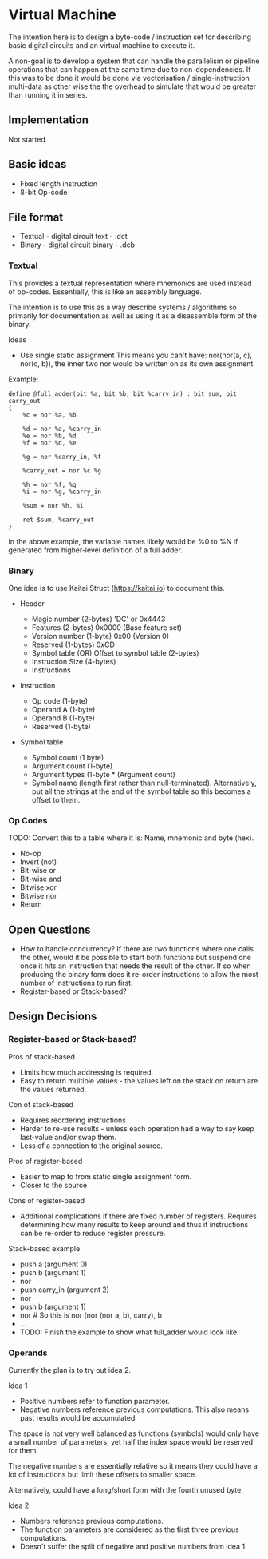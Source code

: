 Virtual Machine
===============

The intention here is to design a byte-code / instruction set for describing
basic digital circuits and an virtual machine to execute it.

A non-goal is to develop a system that can handle the parallelism or pipeline
operations that can happen at the same time due to non-dependencies.
If this was to be done it would be done via vectorisation / single-instruction
multi-data as other wise the the overhead to simulate that would be greater
than running it in series.

Implementation
--------------
Not started

Basic ideas
-----------
* Fixed length instruction
* 8-bit Op-code

File format
-----------
* Textual - digital circuit text - .dct
* Binary - digital circuit binary - .dcb

### Textual
This provides a textual representation where mnemonics are used instead of
op-codes. Essentially, this is like an assembly language.

The intention is to use this as a way describe systems / algorithms so primarily
for documentation as well as using it as a disassemble form of the binary.

Ideas
- Use single static assignment
  This means you can't have:  nor(nor(a, c), nor(c, b)), the inner two nor
  would be written on as its own assignment.

Example:
```
define @full_adder(bit %a, bit %b, bit %carry_in) : bit sum, bit carry_out
{
    %c = nor %a, %b

    %d = nor %a, %carry_in
    %e = nor %b, %d
    %f = nor %d, %e

    %g = nor %carry_in, %f

    %carry_out = nor %c %g

    %h = nor %f, %g
    %i = nor %g, %carry_in

    %sum = nor %h, %i

    ret $sum, %carry_out
}
```

In the above example, the variable names likely would be %0 to %N if generated
from higher-level definition of a full adder.

### Binary

One idea is to use Kaitai Struct (https://kaitai.io) to document this.

* Header
    * Magic number (2-bytes)
      'DC' or 0x4443
    * Features (2-bytes)
      0x0000 (Base feature set)
    * Version number (1-byte)
      0x00 (Version 0)
    * Reserved (1-bytes)
      0xCD
    * Symbol table (OR) Offset to symbol table (2-bytes)
    * Instruction Size (4-bytes)
    * Instructions

* Instruction
    * Op code (1-byte)
    * Operand A (1-byte)
    * Operand B (1-byte)
    * Reserved (1-byte)

* Symbol table
    * Symbol count (1 byte)
    * Argument count (1-byte)
    * Argument types (1-byte * (Argument count)
    * Symbol name (length first rather than null-terminated).
      Alternatively, put all the strings at the end of the symbol table so this
      becomes a offset to them.

### Op Codes
TODO: Convert this to a table where it is: Name, mnemonic and byte (hex).

* No-op
* Invert (not)
* Bit-wise or
* Bit-wise and
* Bitwise xor
* Bitwise nor
* Return


Open Questions
--------------
- How to handle concurrency?
  If there are two functions where one calls the other, would it be possible
  to start both functions but suspend one once it hits an instruction that
  needs the result of the other. If so when producing the binary form does it
  re-order instructions to allow the most number of instructions to run first.
- Register-based or Stack-based?

Design Decisions
----------------

### Register-based or Stack-based?

Pros of stack-based
* Limits how much addressing is required.
* Easy to return multiple values - the values left on the stack on return are
  the values returned.

Con of stack-based
* Requires reordering instructions
* Harder to re-use results - unless each operation had a way to say keep
  last-value and/or swap them.
* Less of a connection to the original source.

Pros of register-based
* Easier to map to from static single assignment form.
* Closer to the source

Cons of register-based
* Additional complications if there are fixed number of registers.
  Requires determining how many results to keep around and thus if instructions
  can be re-order to reduce register pressure.

Stack-based example
* push a (argument 0)
* push b (argument 1)
* nor
* push carry_in (argument 2)
* nor
* push b (argument 1)
* nor  # So this is nor (nor (nor a, b), carry), b
* ...
* TODO: Finish the example to show what full_adder would look like.


### Operands
Currently the plan is to try out idea 2.

Idea 1
* Positive numbers refer to function parameter.
* Negative numbers reference previous computations.
  This also means past results would be accumulated.

The space is not very well balanced as functions (symbols) would only have a
small number of parameters, yet half the index space would be reserved for
them.

The negative numbers are essentially relative so it means they could have
a lot of instructions but limit these offsets to smaller space.

Alternatively, could have a long/short form with the fourth unused byte.

Idea 2
* Numbers reference previous computations.
* The function parameters are considered as the first three previous
  computations.
* Doesn't suffer the split of negative and positive numbers from idea 1.
